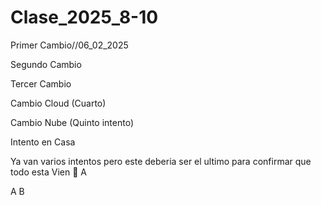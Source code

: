 # Clase_2025_8-10
Primer Cambio//06_02_2025


Segundo Cambio


Tercer Cambio

Cambio Cloud (Cuarto)

Cambio Nube (Quinto intento)


Intento en Casa


Ya van varios intentos pero este deberia ser el ultimo para confirmar que todo esta Vien 🥑 A

A
B
